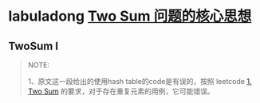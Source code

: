 # labuladong [Two Sum 问题的核心思想](https://mp.weixin.qq.com/s/3CMQaY1mO1Iqt4j30bUVcA)



## TwoSum I

> NOTE: 
>
> 1、原文这一段给出的使用hash table的code是有误的，按照 leetcode [1. Two Sum](https://leetcode-cn.com/problems/two-sum/) 的要求，对于存在重复元素的用例，它可能错误。